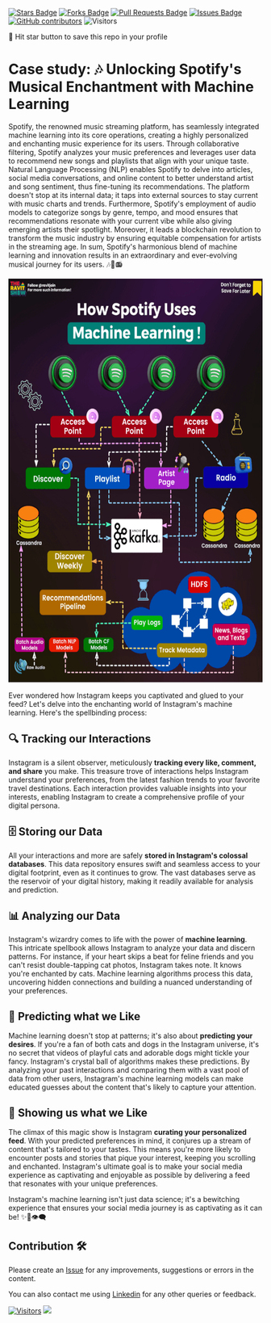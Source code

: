 <a href="https://github.com/drshahizan/BDM/stargazers"><img src="https://img.shields.io/github/stars/drshahizan/BDM" alt="Stars Badge"/></a>
<a href="https://github.com/drshahizan/BDM/network/members"><img src="https://img.shields.io/github/forks/drshahizan/BDM" alt="Forks Badge"/></a>
<a href="https://github.com/drshahizan/BDM/pulls"><img src="https://img.shields.io/github/issues-pr/drshahizan/BDM" alt="Pull Requests Badge"/></a>
<a href="https://github.com/drshahizan/BDM"><img src="https://img.shields.io/github/issues/drshahizan/BDM" alt="Issues Badge"/></a>
<a href="https://github.com/drshahizan/BDM/graphs/contributors"><img alt="GitHub contributors" src="https://img.shields.io/github/contributors/drshahizan/BDM?color=2b9348"></a>
![Visitors](https://api.visitorbadge.io/api/visitors?path=https%3A%2F%2Fgithub.com%2Fdrshahizan%2BDM&labelColor=%23d9e3f0&countColor=%23697689&style=flat)

🌟 Hit star button to save this repo in your profile

# Case study: 🎶 Unlocking Spotify's Musical Enchantment with Machine Learning

Spotify, the renowned music streaming platform, has seamlessly integrated machine learning into its core operations, creating a highly personalized and enchanting music experience for its users. Through collaborative filtering, Spotify analyzes your music preferences and leverages user data to recommend new songs and playlists that align with your unique taste. Natural Language Processing (NLP) enables Spotify to delve into articles, social media conversations, and online content to better understand artist and song sentiment, thus fine-tuning its recommendations. The platform doesn't stop at its internal data; it taps into external sources to stay current with music charts and trends. Furthermore, Spotify's employment of audio models to categorize songs by genre, tempo, and mood ensures that recommendations resonate with your current vibe while also giving emerging artists their spotlight. Moreover, it leads a blockchain revolution to transform the music industry by ensuring equitable compensation for artists in the streaming age. In sum, Spotify's harmonious blend of machine learning and innovation results in an extraordinary and ever-evolving musical journey for its users. 🎶🤖📻

<p align="center">
<img src="../images/spotify.gif"  height="800" />
</p>

Ever wondered how Instagram keeps you captivated and glued to your feed? Let's delve into the enchanting world of Instagram's machine learning. Here's the spellbinding process:

## 🔍 **Tracking our Interactions**

Instagram is a silent observer, meticulously **tracking every like, comment, and share** you make. This treasure trove of interactions helps Instagram understand your preferences, from the latest fashion trends to your favorite travel destinations. Each interaction provides valuable insights into your interests, enabling Instagram to create a comprehensive profile of your digital persona.

## 🗄️ **Storing our Data**

All your interactions and more are safely **stored in Instagram's colossal databases**. This data repository ensures swift and seamless access to your digital footprint, even as it continues to grow. The vast databases serve as the reservoir of your digital history, making it readily available for analysis and prediction.

## 📊 **Analyzing our Data**

Instagram's wizardry comes to life with the power of **machine learning**. This intricate spellbook allows Instagram to analyze your data and discern patterns. For instance, if your heart skips a beat for feline friends and you can't resist double-tapping cat photos, Instagram takes note. It knows you're enchanted by cats. Machine learning algorithms process this data, uncovering hidden connections and building a nuanced understanding of your preferences.

## 🔮 **Predicting what we Like**

Machine learning doesn't stop at patterns; it's also about **predicting your desires**. If you're a fan of both cats and dogs in the Instagram universe, it's no secret that videos of playful cats and adorable dogs might tickle your fancy. Instagram's crystal ball of algorithms makes these predictions. By analyzing your past interactions and comparing them with a vast pool of data from other users, Instagram's machine learning models can make educated guesses about the content that's likely to capture your attention.

## 🎁 **Showing us what we Like**

The climax of this magic show is Instagram **curating your personalized feed**. With your predicted preferences in mind, it conjures up a stream of content that's tailored to your tastes. This means you're more likely to encounter posts and stories that pique your interest, keeping you scrolling and enchanted. Instagram's ultimate goal is to make your social media experience as captivating and enjoyable as possible by delivering a feed that resonates with your unique preferences.

Instagram's machine learning isn't just data science; it's a bewitching experience that ensures your social media journey is as captivating as it can be! ✨📱👁️‍🗨️

## Contribution 🛠️
Please create an [Issue](https://github.com/drshahizan/BDM/issues) for any improvements, suggestions or errors in the content.

You can also contact me using [Linkedin](https://www.linkedin.com/in/drshahizan/) for any other queries or feedback.

[![Visitors](https://api.visitorbadge.io/api/visitors?path=https%3A%2F%2Fgithub.com%2Fdrshahizan&labelColor=%23697689&countColor=%23555555&style=plastic)](https://visitorbadge.io/status?path=https%3A%2F%2Fgithub.com%2Fdrshahizan)
![](https://hit.yhype.me/github/profile?user_id=81284918)



